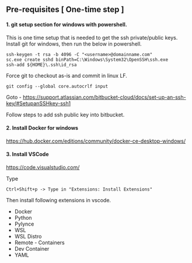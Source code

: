 Pre-requisites [ One-time step ]
---------------

#### 1. git setup section for windows with powershell.

This is one time setup that is needed to get the ssh private/public keys.
Install git for windows, then run the below in powershell.

```
ssh-keygen -t rsa -b 4096 -C "<username>@domainname.com"
sc.exe create sshd binPath=C:\Windows\System32\OpenSSH\ssh.exe
ssh-add ${HOME}\.ssh\id_rsa
```

Force git to checkout as-is and commit in linux LF.
```
git config --global core.autocrlf input
```

Goto - https://support.atlassian.com/bitbucket-cloud/docs/set-up-an-ssh-key/#SetupanSSHkey-ssh1

Follow steps to add ssh public key into bitbucket.

#### 2. Install Docker for windows

https://hub.docker.com/editions/community/docker-ce-desktop-windows/

#### 3. Install VSCode

https://code.visualstudio.com/

Type
```
Ctrl+Shift+p -> Type in "Extensions: Install Extensions"
```

Then install following extensions in vscode.

- Docker
- Python
- Pylynce
- WSL
- WSL Distro
- Remote - Containers
- Dev Container
- YAML

